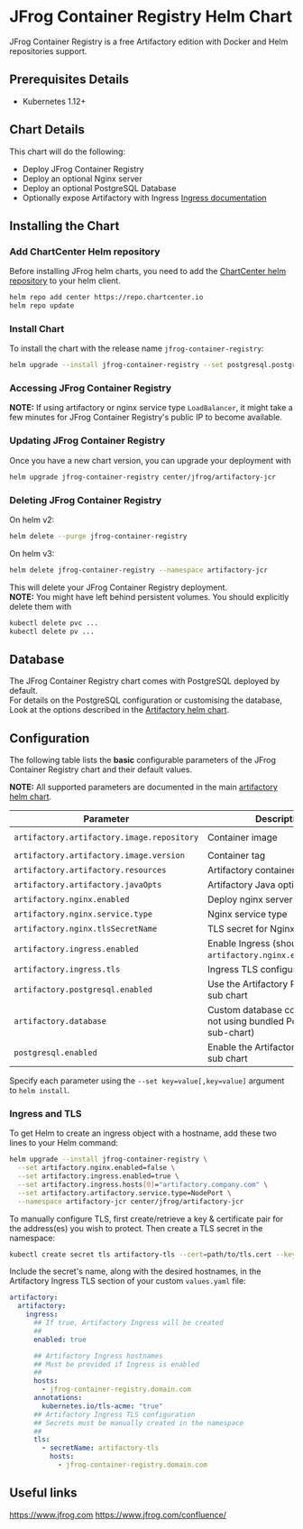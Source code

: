 # JFrog Container Registry Helm Chart

JFrog Container Registry is a free Artifactory edition with Docker and Helm repositories support.

## Prerequisites Details

* Kubernetes 1.12+

## Chart Details
This chart will do the following:

* Deploy JFrog Container Registry
* Deploy an optional Nginx server
* Deploy an optional PostgreSQL Database
* Optionally expose Artifactory with Ingress [Ingress documentation](https://kubernetes.io/docs/concepts/services-networking/ingress/)

## Installing the Chart

### Add ChartCenter Helm repository

Before installing JFrog helm charts, you need to add the [ChartCenter helm repository](https://chartcenter.io) to your helm client.

```bash
helm repo add center https://repo.chartcenter.io
helm repo update
```

### Install Chart
To install the chart with the release name `jfrog-container-registry`:
```bash
helm upgrade --install jfrog-container-registry --set postgresql.postgresqlPassword=<postgres_password> --namespace artifactory-jcr center/jfrog/artifactory-jcr
```

### Accessing JFrog Container Registry
**NOTE:** If using artifactory or nginx service type `LoadBalancer`, it might take a few minutes for JFrog Container Registry's public IP to become available.

### Updating JFrog Container Registry
Once you have a new chart version, you can upgrade your deployment with
```bash
helm upgrade jfrog-container-registry center/jfrog/artifactory-jcr
```

### Deleting JFrog Container Registry

On helm v2:
```bash
helm delete --purge jfrog-container-registry
```

On helm v3:
```bash                                                                                                                                                                 
helm delete jfrog-container-registry --namespace artifactory-jcr                                                                                                                       
```  

This will delete your JFrog Container Registry deployment.<br>
**NOTE:** You might have left behind persistent volumes. You should explicitly delete them with
```bash
kubectl delete pvc ...
kubectl delete pv ...
```

## Database
The JFrog Container Registry chart comes with PostgreSQL deployed by default.<br>
For details on the PostgreSQL configuration or customising the database, Look at the options described in the [Artifactory helm chart](https://github.com/jfrog/charts/tree/master/stable/artifactory). 

## Configuration
The following table lists the **basic** configurable parameters of the JFrog Container Registry chart and their default values.

**NOTE:** All supported parameters are documented in the main [artifactory helm chart](https://github.com/jfrog/charts/tree/master/stable/artifactory).

|         Parameter                              |           Description             |                         Default                   |
|------------------------------------------------|-----------------------------------|---------------------------------------------------|
| `artifactory.artifactory.image.repository`     | Container image                   | `docker.bintray.io/jfrog/artifactory-jcr`         |
| `artifactory.artifactory.image.version`        | Container tag                     | `.Chart.AppVersion`                               |
| `artifactory.artifactory.resources`            | Artifactory container resources   | `{}`                                              |
| `artifactory.artifactory.javaOpts`             | Artifactory Java options          | `{}`                                              |
| `artifactory.nginx.enabled`                    | Deploy nginx server               | `true`                                            |
| `artifactory.nginx.service.type`               | Nginx service type                | `LoadBalancer`                                    |
| `artifactory.nginx.tlsSecretName`              | TLS secret for Nginx pod          | ``                                                |
| `artifactory.ingress.enabled`                  | Enable Ingress (should come with `artifactory.nginx.enabled=false`) | `false`         |
| `artifactory.ingress.tls`                      | Ingress TLS configuration (YAML)  | `[]`                                              |
| `artifactory.postgresql.enabled`               | Use the Artifactory PostgreSQL sub chart       | `true`                               |
| `artifactory.database`                         | Custom database configuration (if not using bundled PostgreSQL sub-chart) |           |
| `postgresql.enabled`                           | Enable the Artifactory PostgreSQL sub chart    | `true`                               |

Specify each parameter using the `--set key=value[,key=value]` argument to `helm install`.

### Ingress and TLS
To get Helm to create an ingress object with a hostname, add these two lines to your Helm command:
```bash
helm upgrade --install jfrog-container-registry \
  --set artifactory.nginx.enabled=false \
  --set artifactory.ingress.enabled=true \
  --set artifactory.ingress.hosts[0]="artifactory.company.com" \
  --set artifactory.artifactory.service.type=NodePort \
  --namespace artifactory-jcr center/jfrog/artifactory-jcr
```

To manually configure TLS, first create/retrieve a key & certificate pair for the address(es) you wish to protect. Then create a TLS secret in the namespace:

```bash
kubectl create secret tls artifactory-tls --cert=path/to/tls.cert --key=path/to/tls.key
```

Include the secret's name, along with the desired hostnames, in the Artifactory Ingress TLS section of your custom `values.yaml` file:

```yaml
artifactory:
  artifactory:
    ingress:
      ## If true, Artifactory Ingress will be created
      ##
      enabled: true

      ## Artifactory Ingress hostnames
      ## Must be provided if Ingress is enabled
      ##
      hosts:
        - jfrog-container-registry.domain.com
      annotations:
        kubernetes.io/tls-acme: "true"
      ## Artifactory Ingress TLS configuration
      ## Secrets must be manually created in the namespace
      ##
      tls:
        - secretName: artifactory-tls
          hosts:
            - jfrog-container-registry.domain.com
```

## Useful links
https://www.jfrog.com
https://www.jfrog.com/confluence/
